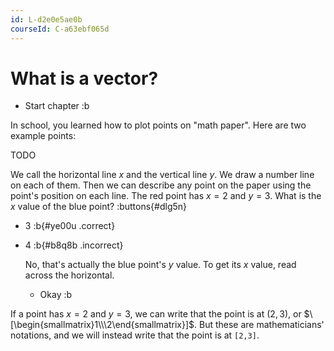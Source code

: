 ```yaml
---
id: L-d2e0e5ae0b
courseId: C-a63ebf065d
---
```


# What is a vector?

* Start chapter :b

In school, you learned how to plot points on "math paper".
Here are two example points:

TODO

We call the horizontal line $x$ and the vertical line $y$.
We draw a number line on each of them.
Then we can describe any point on the paper using the point's position on each line.
The red point has $x = 2$ and $y = 3$.
What is the $x$ value of the blue point?
:buttons{#dlg5n}

* $3$ :b{#ye00u .correct}
* $4$ :b{#b8q8b .incorrect}

  No, that's actually the blue point's $y$ value.
  To get its $x$ value, read across the horizontal.

  * Okay :b

If a point has $x = 2$ and $y = 3$,
we can write that the point is at $(2,3)$,
or $\[\begin{smallmatrix}1\\\2\end{smallmatrix}]$.
But these are mathematicians' notations,
and we will instead write that the point is at `[2,3]`.